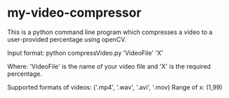 # my-video-compressor
This is a python command line program which compresses a video to a user-provided percentage using openCV.

Input format: python compressVideo.py 'VideoFile' 'X'

Where: 
  'VideoFile' is the name of your video file and 'X' is the required percentage.
  
Supported formats of videos: ('.mp4', '.wav', '.avi', '.mov)
Range of x: (1,99)

